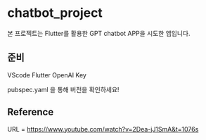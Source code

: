 # chatbot_project

본 프로젝트는 Flutter를 활용한 GPT chatbot APP을 시도한 앱입니다. 

## 준비

VScode
Flutter
OpenAI Key

pubspec.yaml 을 통해 버전을 확인하세요!

## Reference

URL = https://www.youtube.com/watch?v=2Dea-jJ1SmA&t=1076s
